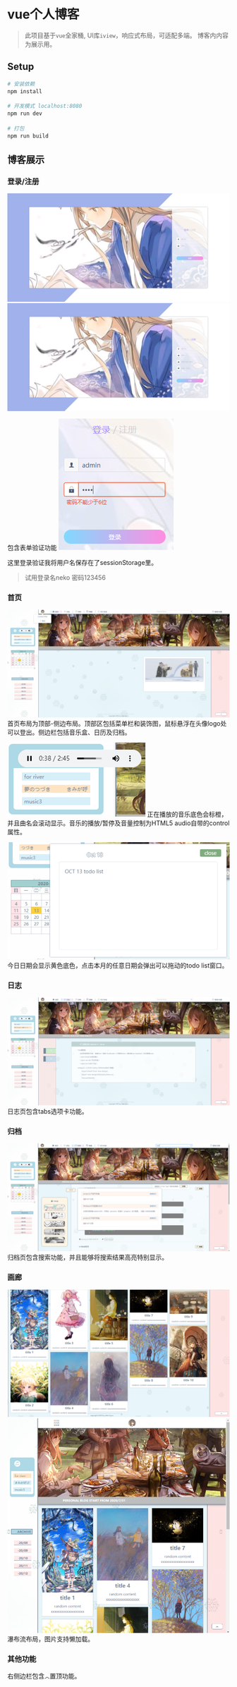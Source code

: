 # vue个人博客

> 此项目基于`vue`全家桶, UI库`iview`，响应式布局，可适配多端。
> 博客内内容为展示用。

## Setup

``` bash
# 安装依赖
npm install

# 开发模式 localhost:8080
npm run dev

# 打包
npm run build

```

## 博客展示
### 登录/注册
![image](https://github.com/neko-kyuu/vue-public-blog/blob/master/screenshots/Snipaste_2020-10-13_14-22-59.png)
![image](https://github.com/neko-kyuu/vue-public-blog/blob/master/screenshots/Snipaste_2020-10-13_14-34-55.png)

包含表单验证功能
![image](https://github.com/neko-kyuu/vue-public-blog/blob/master/screenshots/Snipaste_2020-10-13_14-36-27.png)

这里登录验证我将用户名保存在了sessionStorage里。

> 试用登录名neko 密码123456

### 首页
![image](https://github.com/neko-kyuu/vue-public-blog/blob/master/screenshots/Snipaste_2020-10-13_15-55-18.png)
首页布局为顶部-侧边布局。顶部区包括菜单栏和装饰图，鼠标悬浮在头像logo处可以登出。侧边栏包括音乐盒、日历及归档。

![image](https://github.com/neko-kyuu/vue-public-blog/blob/master/screenshots/Snipaste_2020-10-13_15-55-52.png)
正在播放的音乐底色会标橙，并且曲名会滚动显示。音乐的播放/暂停及音量控制为HTML5 audio自带的control属性。

![image](https://github.com/neko-kyuu/vue-public-blog/blob/master/screenshots/Snipaste_2020-10-13_15-56-40.png)
今日日期会显示黄色底色，点击本月的任意日期会弹出可以拖动的todo list窗口。

### 日志
![image](https://github.com/neko-kyuu/vue-public-blog/blob/master/screenshots/Snipaste_2020-10-13_16-01-19.png)
日志页包含tabs选项卡功能。

### 归档
![image](https://github.com/neko-kyuu/vue-public-blog/blob/master/screenshots/Snipaste_2020-10-13_16-15-05.png)
归档页包含搜索功能，并且能够将搜索结果高亮特别显示。

### 画廊
![image](https://github.com/neko-kyuu/vue-public-blog/blob/master/screenshots/Snipaste_2020-10-13_16-16-45.png)
![image](https://github.com/neko-kyuu/vue-public-blog/blob/master/screenshots/Snipaste_2020-10-13_16-17-15.png)
瀑布流布局，图片支持懒加载。

### 其他功能
右侧边栏包含`︿`置顶功能。
